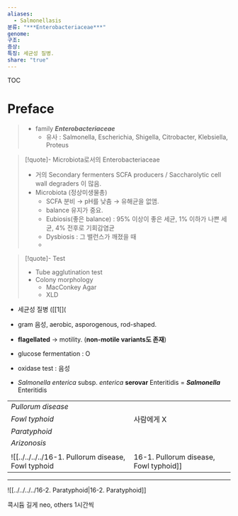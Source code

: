 ```yaml
---
aliases:
  - Salmonellasis
분류: "***Enterobacteriaceae***"
genome: 
구조: 
증상: 
특징: 세균성 질병.
share: "true"
---
```

TOC
# Preface
> - family ***Enterobacteriaceae***
> 	- 유사 : Salmonella, Escherichia, Shigella, Citrobacter, Klebsiella, Proteus

>[!quote]- Microbiota로서의 Enterobacteriaceae
>- 거의 Secondary fermenters SCFA producers / Saccharolytic cell wall degraders 이 많음.
>- Microbiota (정상미생물총)
>	- SCFA 분비 → pH를 낮춤 → 유해균을 없앰.
>	- balance 유지가 중요.
>	- Eubiosis(좋은 balance) : 95% 이상이 좋은 세균, 1% 이하가 나쁜 세균, 4% 전후로 기회감염균
>	- Dysbiosis : 그 밸런스가 깨졌을 때
>	- 

>[!quote]- Test
>- Tube agglutination test
>- Colony morphology
>	- MacConkey Agar
>	- XLD
- 세균성 질병 ([[1[]([]([](15.1%20Mycoplasma%20Gallisepticum%20(MG).md)없었음)
- gram 음성, aerobic, asporogenous, rod-shaped.
- **flagellated** → motility. (**non-motile variants도 존재**)
- glucose fermentation : O
- oxidase test : 음성
	
- *Salmonella* *enterica* subsp. *enterica* **serovar** Enteritidis = ***Salmonella*** Enteritidis

|                    |        |
| ------------------ | ------ |
| *Pullorum disease* |        |
| *Fowl typhoid*     | 사람에게 X |
| *Paratyphoid*      |        |
| *Arizonosis*       |        |
|                    |        |
![[../../../../16-1. Pullorum disease, Fowl typhoid|16-1. Pullorum disease, Fowl typhoid]]

---

![[../../../../16-2. Paratyphoid|16-2. Paratyphoid]]


콕시듐 길게
neo, others 1시간씩